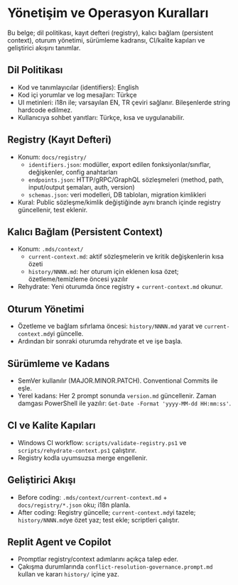 # Yönetişim ve Operasyon Kuralları

Bu belge; dil politikası, kayıt defteri (registry), kalıcı bağlam (persistent context), oturum yönetimi, sürümleme kadransı, CI/kalite kapıları ve geliştirici akışını tanımlar.

## Dil Politikası
- Kod ve tanımlayıcılar (identifiers): English
- Kod içi yorumlar ve log mesajları: Türkçe
- UI metinleri: i18n ile; varsayılan EN, TR çeviri sağlanır. Bileşenlerde string hardcode edilmez.
- Kullanıcıya sohbet yanıtları: Türkçe, kısa ve uygulanabilir.

## Registry (Kayıt Defteri)
- Konum: `docs/registry/`
  - `identifiers.json`: modüller, export edilen fonksiyonlar/sınıflar, değişkenler, config anahtarları
  - `endpoints.json`: HTTP/gRPC/GraphQL sözleşmeleri (method, path, input/output şemaları, auth, version)
  - `schemas.json`: veri modelleri, DB tabloları, migration kimlikleri
- Kural: Public sözleşme/kimlik değiştiğinde aynı branch içinde registry güncellenir, test eklenir.

## Kalıcı Bağlam (Persistent Context)
- Konum: `.mds/context/`
  - `current-context.md`: aktif sözleşmelerin ve kritik değişkenlerin kısa özeti
  - `history/NNNN.md`: her oturum için eklenen kısa özet; özetleme/temizleme öncesi yazılır
- Rehydrate: Yeni oturumda önce registry + `current-context.md` okunur.

## Oturum Yönetimi
- Özetleme ve bağlam sıfırlama öncesi: `history/NNNN.md` yarat ve `current-context.md`yi güncelle.
- Ardından bir sonraki oturumda rehydrate et ve işe başla.

## Sürümleme ve Kadans
- SemVer kullanılır (MAJOR.MINOR.PATCH). Conventional Commits ile eşle.
- Yerel kadans: Her 2 prompt sonunda `version.md` güncellenir. Zaman damgası PowerShell ile yazılır: `Get-Date -Format 'yyyy-MM-dd HH:mm:ss'`.

## CI ve Kalite Kapıları
- Windows CI workflow: `scripts/validate-registry.ps1` ve `scripts/rehydrate-context.ps1` çalıştırır.
- Registry kodla uyumsuzsa merge engellenir.

## Geliştirici Akışı
- Before coding: `.mds/context/current-context.md` + `docs/registry/*.json` oku; i18n planla.
- After coding: Registry güncelle; `current-context.md`yi tazele; `history/NNNN.md`ye özet yaz; test ekle; scriptleri çalıştır.

## Replit Agent ve Copilot
- Promptlar registry/context adımlarını açıkça talep eder.
- Çakışma durumlarında `conflict-resolution-governance.prompt.md` kullan ve kararı `history/` içine yaz.
